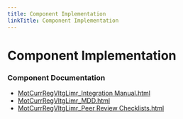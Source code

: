 ```yaml
---
title: Component Implementation
linkTitle: Component Implementation
---
```


# Component Implementation
### Component Documentation

- [MotCurrRegVltgLimr_Integration Manual.html](doc/MotCurrRegVltgLimr_Integration%20Manual.html)
- [MotCurrRegVltgLimr_MDD.html](doc/MotCurrRegVltgLimr_MDD.html)
- [MotCurrRegVltgLimr_Peer Review Checklists.html](doc/MotCurrRegVltgLimr_Peer%20Review%20Checklists.html)

